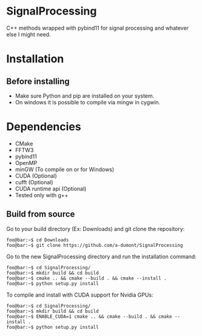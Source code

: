 # SignalProcessing
C++ methods wrapped with pybind11 for signal processing and whatever else I might need.

# Installation
## Before installing
- Make sure Python and pip are installed on your system.
- On windows it is possible to compile via mingw in cygwin.

# Dependencies
- CMake
- FFTW3
- pybind11
- OpenMP
- minGW (To compile on or for Windows)
- CUDA (Optional)
- cufft (Optional)
- CUDA runtime api (Optional)
- Tested only with g++

## Build from source
Go to your build directory (Ex: Downloads) and git clone the repository:
```console
foo@bar:~$ cd Downloads
foo@bar:~$ git clone https://github.com/a-dumont/SignalProcessing
```

Go to the new SignalProcessing directory and run the installation command:
```console
foo@bar:~$ cd SignalProcessing/
foo@bar:~$ mkdir build && cd build
foo@bar:~$ cmake .. && cmake --build . && cmake --install .
foo@bar:~$ python setup.py install
```

To compile and install with CUDA support for Nvidia GPUs:
```console
foo@bar:~$ cd SignalProcessing/
foo@bar:~$ mkdir build && cd build
foo@bar:~$ ENABLE_CUDA=1 cmake .. && cmake --build . && cmake --install .
foo@bar:~$ python setup.py install
```
